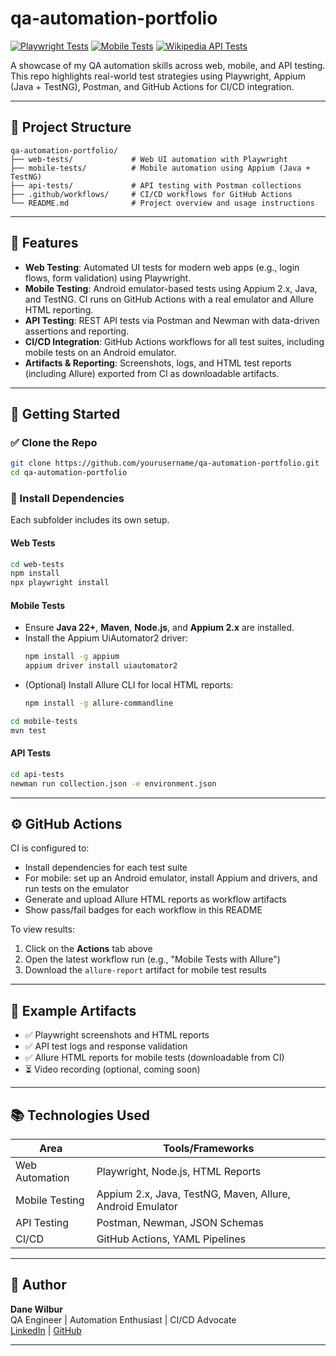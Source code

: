 # qa-automation-portfolio

[![Playwright Tests](https://github.com/script-hermit/qa-automation-portfolio/actions/workflows/playwright.yml/badge.svg)](https://github.com/script-hermit/qa-automation-portfolio/actions/workflows/playwright.yml)
[![Mobile Tests](https://github.com/script-hermit/qa-automation-portfolio/actions/workflows/mobile-test.yml/badge.svg)](https://github.com/script-hermit/qa-automation-portfolio/actions/workflows/mobile-test.yml)
[![Wikipedia API Tests](https://github.com/script-hermit/qa-automation-portfolio/actions/workflows/api-tests.yml/badge.svg?branch=main)](https://github.com/script-hermit/qa-automation-portfolio/actions/workflows/api-tests.yml)

A showcase of my QA automation skills across web, mobile, and API testing. This repo highlights real-world test strategies using Playwright, Appium (Java + TestNG), Postman, and GitHub Actions for CI/CD integration.

---

## 📁 Project Structure

```
qa-automation-portfolio/
├── web-tests/             # Web UI automation with Playwright
├── mobile-tests/          # Mobile automation using Appium (Java + TestNG)
├── api-tests/             # API testing with Postman collections
├── .github/workflows/     # CI/CD workflows for GitHub Actions
└── README.md              # Project overview and usage instructions
```

---

## 🧪 Features

- **Web Testing**: Automated UI tests for modern web apps (e.g., login flows, form validation) using Playwright.
- **Mobile Testing**: Android emulator-based tests using Appium 2.x, Java, and TestNG. CI runs on GitHub Actions with a real emulator and Allure HTML reporting.
- **API Testing**: REST API tests via Postman and Newman with data-driven assertions and reporting.
- **CI/CD Integration**: GitHub Actions workflows for all test suites, including mobile tests on an Android emulator.
- **Artifacts & Reporting**: Screenshots, logs, and HTML test reports (including Allure) exported from CI as downloadable artifacts.

---

## 🚀 Getting Started

### ✅ Clone the Repo

```bash
git clone https://github.com/yourusername/qa-automation-portfolio.git
cd qa-automation-portfolio
```

### 🔧 Install Dependencies

Each subfolder includes its own setup.

#### Web Tests

```bash
cd web-tests
npm install
npx playwright install
```

#### Mobile Tests

- Ensure **Java 22+**, **Maven**, **Node.js**, and **Appium 2.x** are installed.
- Install the Appium UiAutomator2 driver:
  ```bash
  npm install -g appium
  appium driver install uiautomator2
  ```
- (Optional) Install Allure CLI for local HTML reports:
  ```bash
  npm install -g allure-commandline
  ```

```bash
cd mobile-tests
mvn test
```

#### API Tests

```bash
cd api-tests
newman run collection.json -e environment.json
```

---

## ⚙️ GitHub Actions

CI is configured to:
- Install dependencies for each test suite
- For mobile: set up an Android emulator, install Appium and drivers, and run tests on the emulator
- Generate and upload Allure HTML reports as workflow artifacts
- Show pass/fail badges for each workflow in this README

To view results:
1. Click on the **Actions** tab above
2. Open the latest workflow run (e.g., "Mobile Tests with Allure")
3. Download the `allure-report` artifact for mobile test results

---

## 📸 Example Artifacts

- ✅ Playwright screenshots and HTML reports
- ✅ API test logs and response validation
- ✅ Allure HTML reports for mobile tests (downloadable from CI)
- ⏳ Video recording (optional, coming soon)

---

## 📚 Technologies Used

| Area           | Tools/Frameworks                     |
|----------------|--------------------------------------|
| Web Automation | Playwright, Node.js, HTML Reports    |
| Mobile Testing | Appium 2.x, Java, TestNG, Maven, Allure, Android Emulator |
| API Testing    | Postman, Newman, JSON Schemas        |
| CI/CD          | GitHub Actions, YAML Pipelines       |

---

## 🧠 Author

**Dane Wilbur**  
QA Engineer | Automation Enthusiast | CI/CD Advocate  
[LinkedIn](https://www.linkedin.com/in/danevader) | [GitHub](https://github.com/script-hermit)

---

